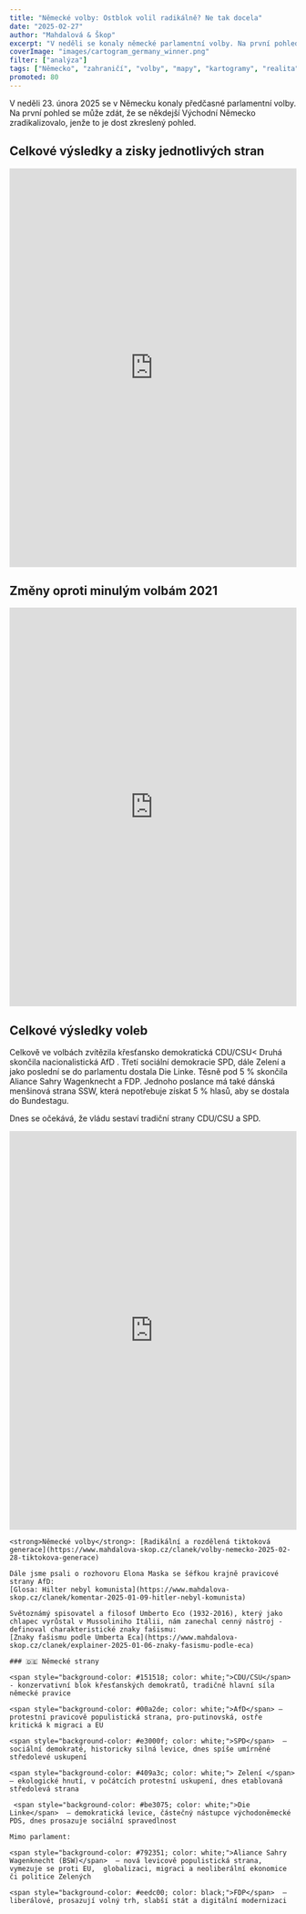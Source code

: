 ```yaml
---
title: "Německé volby: Ostblok volil radikálně? Ne tak docela"
date: "2025-02-27"
author: "Mahdalová & Škop"
excerpt: "V neděli se konaly německé parlamentní volby. Na první pohled se může zdát, že se někdejší Východní Německo zradikalizovalo, jenže to je dost zkreslený pohled."
coverImage: "images/cartogram_germany_winner.png"
filter: ["analýza"]
tags: ["Německo", "zahraničí", "volby", "mapy", "kartogramy", "realita"]
promoted: 80
---
```


V neděli 23. února 2025 se v Německu konaly předčasné parlamentní volby. Na první pohled se může zdát, že se někdejší Východní Německo zradikalizovalo, jenže to je dost zkreslený pohled.

<ScrollyTelling yamlFile="scrollytelling.yaml" />

## Celkové výsledky a zisky jednotlivých stran
<iframe src='https://flo.uri.sh/visualisation/21777958/embed' title='Interactive or visual content' className='flourish-embed-iframe' frameBorder='0' scrolling='no' width="100%" height="700px" allowFullScreen></iframe>

## Změny oproti minulým volbám 2021
<iframe src='https://flo.uri.sh/visualisation/21826097/embed' title='Interactive or visual content' className='flourish-embed-iframe' frameBorder='0' scrolling='no' width="100%" height="700px" allowFullScreen></iframe>

## Celkové výsledky voleb
Celkově ve volbách zvítězila křesťansko demokratická CDU/CSU< Druhá skončila nacionalistická  AfD . Třetí sociální demokracie  SPD, dále  Zelení  a jako poslední se do parlamentu dostala  Die Linke. Těsně pod 5 % skončila Aliance Sahry Wagenknecht a FDP. Jednoho poslance má také dánská menšinová strana SSW, která nepotřebuje získat 5 % hlasů, aby se dostala do Bundestagu.

Dnes se očekává, že vládu sestaví tradiční strany  CDU/CSU  a  SPD.
<iframe src='https://flo.uri.sh/visualisation/21811823/embed' title='Interactive or visual content' className='flourish-embed-iframe' frameBorder='0' scrolling='no' width="100%" height="700px" allowFullScreen></iframe>

```box
<strong>Německé volby</strong>: [Radikální a rozdělená tiktoková generace](https://www.mahdalova-skop.cz/clanek/volby-nemecko-2025-02-28-tiktokova-generace)

Dále jsme psali o rozhovoru Elona Maska se šéfkou krajně pravicové strany AfD:
[Glosa: Hilter nebyl komunista](https://www.mahdalova-skop.cz/clanek/komentar-2025-01-09-hitler-nebyl-komunista)

Světoznámý spisovatel a filosof Umberto Eco (1932-2016), který jako chlapec vyrůstal v Mussoliniho Itálii, nám zanechal cenný nástroj - definoval charakteristické znaky fašismu:
[Znaky fašismu podle Umberta Eca](https://www.mahdalova-skop.cz/clanek/explainer-2025-01-06-znaky-fasismu-podle-eca)

```

```box
### 🇩🇪 Německé strany

<span style="background-color: #151518; color: white;">CDU/CSU</span> - konzervativní blok křesťanských demokratů, tradičně hlavní síla německé pravice

<span style="background-color: #00a2de; color: white;">AfD</span> – protestní pravicově populistická strana, pro-putinovská, ostře kritická k migraci a EU

<span style="background-color: #e3000f; color: white;">SPD</span>  – sociální demokraté, historicky silná levice, dnes spíše umírněné středolevé uskupení

<span style="background-color: #409a3c; color: white;"> Zelení </span>  – ekologické hnutí, v počátcích protestní uskupení, dnes etablovaná středolevá strana

 <span style="background-color: #be3075; color: white;">Die Linke</span>  – demokratická levice, částečný nástupce východoněmecké PDS, dnes prosazuje sociální spravedlnost

Mimo parlament:

<span style="background-color: #792351; color: white;">Aliance Sahry Wagenknecht (BSW)</span>  – nová levicově populistická strana, vymezuje se proti EU,  globalizaci, migraci a neoliberální ekonomice či politice Zelených

<span style="background-color: #eedc00; color: black;">FDP</span>  – liberálové, prosazují volný trh, slabší stát a digitální modernizaci

```

